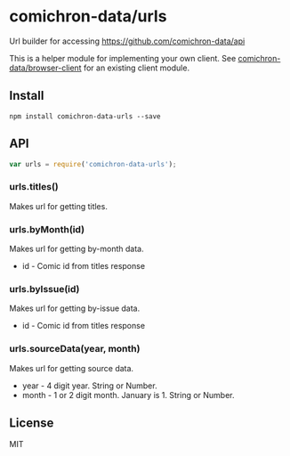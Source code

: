 # comichron-data/urls

Url builder for accessing https://github.com/comichron-data/api

This is a helper module for implementing your own client. See [comichron-data/browser-client](https://github.com/comichron-data/browser-client) for an existing client module.

## Install

`npm install comichron-data-urls --save`

## API

```js
var urls = require('comichron-data-urls');
```

### urls.titles()

Makes url for getting titles.

### urls.byMonth(id)

Makes url for getting by-month data.

- id - Comic id from titles response

### urls.byIssue(id)

Makes url for getting by-issue data.

- id - Comic id from titles response

### urls.sourceData(year, month)

Makes url for getting source data.

- year - 4 digit year. String or Number.
- month - 1 or 2 digit month. January is 1. String or Number.

## License

MIT
